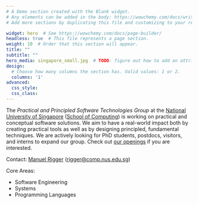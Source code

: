```yaml
---
# A Demo section created with the Blank widget.
# Any elements can be added in the body: https://wowchemy.com/docs/writing-markdown-latex/
# Add more sections by duplicating this file and customizing to your requirements.

widget: hero  # See https://wowchemy.com/docs/page-builder/
headless: true  # This file represents a page section.
weight: 10  # Order that this section will appear.
title: ""
subtitle: ""
hero_media: singapore_small.jpg  # TODO: figure out how to add an attribution caption (https://unsplash.com/photos/q2akltiB_XY)
design:
  # Choose how many columns the section has. Valid values: 1 or 2.
  columns: '1'
advanced:
  css_style:
  css_class:
---
```


The *Practical and Principled Software Technologies Group* at the [National University of Singapore](https://www.nus.edu.sg/) ([School of Computing](https://www.comp.nus.edu.sg/)) is working on practical and conceptual software solutions. We aim to have a real-world impact both by creating practical tools as well as by designing principled, fundamental techniques. We are actively looking for PhD students, postdocs, visitors, and interns to expand our group. Check out [our openings](positions) if you are interested.


Contact: [Manuel Rigger](https://www.manuelrigger.at/) (rigger@comp.nus.edu.sg)

Core Areas:
* Software Engineering
* Systems
* Programming Languages
